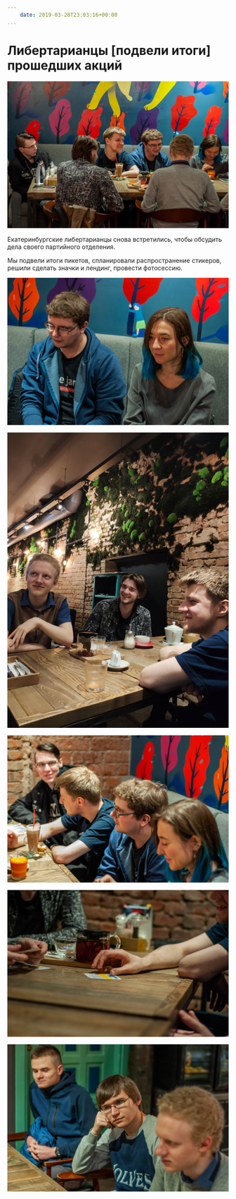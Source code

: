 ```yaml
---
    date: 2019-03-28T23:03:16+00:00
...
```


# Либертарианцы [подвели итоги] прошедших акций

![](photo_42@28-03-2019_23-03-16.jpg)

Екатеринбургские либертарианцы снова встретились, чтобы обсудить дела своего партийного отделения.

Мы подвели итоги пикетов, спланировали распространение стикеров, решили сделать значки и лендинг, провести фотосессию.

![](photo_43@28-03-2019_23-03-17.jpg)

![](photo_44@28-03-2019_23-03-17.jpg)

![](photo_45@28-03-2019_23-03-17.jpg)

![](photo_46@28-03-2019_23-03-17.jpg)

![](photo_47@28-03-2019_23-03-17.jpg)

